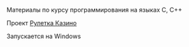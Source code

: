 Материалы по курсу программирования на языках C, C++

Проект <a href="https://disk.yandex.ru/d/hucjrO07jNdX1Q" target="_blank">Рулетка Казино</a>

Запускается на Windows
